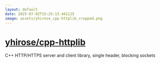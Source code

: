 ```yaml
---
layout: default
date: 2025-07-02T15:25:13.441125
image: assets/yhirose_cpp-httplib_cropped.png
---
```


# [yhirose/cpp-httplib](https://github.com/yhirose/cpp-httplib)

C++ HTTP/HTTPS server and client library, single header, blocking sockets
